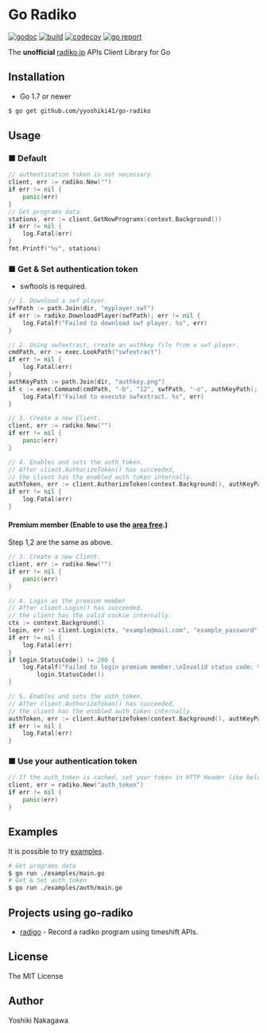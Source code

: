 # Go Radiko

[![godoc](https://godoc.org/github.com/yyoshiki41/go-radiko?status.svg)](https://godoc.org/github.com/yyoshiki41/go-radiko)
[![build](https://travis-ci.org/yyoshiki41/go-radiko.svg?branch=master)](https://travis-ci.org/yyoshiki41/go-radiko)
[![codecov](https://codecov.io/gh/yyoshiki41/go-radiko/branch/master/graph/badge.svg)](https://codecov.io/gh/yyoshiki41/go-radiko)
[![go report](https://goreportcard.com/badge/github.com/yyoshiki41/go-radiko)](https://goreportcard.com/report/github.com/yyoshiki41/go-radiko)

The __unofficial__ [radiko.jp](https://radiko.jp/) APIs Client Library for Go

## Installation


- Go 1.7 or newer

```bash
$ go get github.com/yyoshiki41/go-radiko
```

## Usage

### ■ Default

```go
// authentication token is not necessary.
client, err := radiko.New("")
if err != nil {
	panic(err)
}
// Get programs data
stations, err := client.GetNowPrograms(context.Background())
if err != nil {
	log.Fatal(err)
}
fmt.Printf("%v", stations)
```

### ■ Get & Set authentication token

- swftools is required.

```go
// 1. Download a swf player.
swfPath := path.Join(dir, "myplayer.swf")
if err := radiko.DownloadPlayer(swfPath); err != nil {
	log.Fatalf("Failed to download swf player. %s", err)
}

// 2. Using swfextract, create an authkey file from a swf player.
cmdPath, err := exec.LookPath("swfextract")
if err != nil {
	log.Fatal(err)
}
authKeyPath := path.Join(dir, "authkey.png")
if c := exec.Command(cmdPath, "-b", "12", swfPath, "-o", authKeyPath); err != c.Run() {
	log.Fatalf("Failed to execute swfextract. %s", err)
}

// 3. Create a new Client.
client, err := radiko.New("")
if err != nil {
	panic(err)
}

// 4. Enables and sets the auth_token.
// After client.AuthorizeToken() has succeeded,
// the client has the enabled auth_token internally.
authToken, err := client.AuthorizeToken(context.Background(), authKeyPath)
if err != nil {
	log.Fatal(err)
}
```

#### Premium member (Enable to use the [area free](http://radiko.jp/rg/premium/).)

Step 1,2 are the same as above.

```go
// 3. Create a new Client.
client, err := radiko.New("")
if err != nil {
	panic(err)
}

// 4. Login as the premium member
// After client.Login() has succeeded,
// the client has the valid cookie internally.
ctx := context.Background()
login, err := client.Login(ctx, "example@mail.com", "example_password")
if err != nil {
    log.Fatal(err)
}
if login.StatusCode() != 200 {                       
    log.Fatalf("Failed to login premium member.\nInvalid status code: %d",
		login.StatusCode())
}

// 5. Enables and sets the auth_token.
// After client.AuthorizeToken() has succeeded,
// the client has the enabled auth_token internally.
authToken, err := client.AuthorizeToken(context.Background(), authKeyPath)
if err != nil {
	log.Fatal(err)
}
```


### ■ Use your authentication token

```go
// If the auth_token is cached, set your token in HTTP Header like below.
client, err = radiko.New("auth_token")
if err != nil {
	panic(err)
}
```

## Examples

It is possible to try [examples](https://github.com/yyoshiki41/go-radiko/tree/master/examples).

```bash
# Get programs data
$ go run ./examples/main.go
# Get & Set auth_token
$ go run ./examples/auth/main.go
```

## Projects using go-radiko

- [radigo](https://github.com/yyoshiki41/radigo) - Record a radiko program using timeshift APIs.

## License 
The MIT License

## Author

Yoshiki Nakagawa
